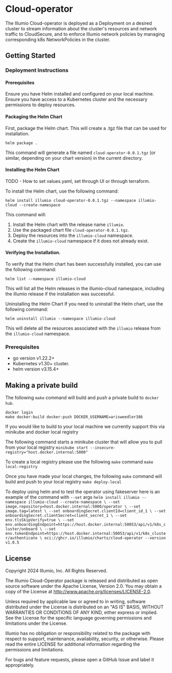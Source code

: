 # Cloud-operator
The Illumio Cloud-operator is deployed as a Deployment on a desired cluster to stream information about the cluster's resources and network traffic to CloudSecure, and to enforce Illumio network policies by managing corresponding k8s NetworkPolicies in the cluster.

## Getting Started

### Deployment Instructions
#### Prerequisites
Ensure you have Helm installed and configured on your local machine.
Ensure you have access to a Kubernetes cluster and the necessary permissions to deploy resources.

#### Packaging the Helm Chart
First, package the Helm chart. This will create a .tgz file that can be used for installation.
```
helm package .
```
This command will generate a file named `cloud-operator-0.0.1.tgz` (or similar, depending on your chart version) in the current directory.

#### Installing the Helm Chart

TODO - How to set values.yaml, set through UI or through terraform.

To install the Helm chart, use the following command:
```
helm install illumio cloud-operator-0.0.1.tgz --namespace illumio-cloud --create-namespace
```
This command will:

1. Install the Helm chart with the release name `illumio`.
1. Use the packaged chart file `cloud-operator-0.0.1.tgz`.
1. Deploy the resources into the `illumio-cloud` namespace.
1. Create the `illumio-cloud` namespace if it does not already exist.

#### Verifying the Installation.
To verify that the Helm chart has been successfully installed, you can use the following command:

```
helm list --namespace illumio-cloud
```
This will list all the Helm releases in the illumio-cloud namespace, including the illumio release if the installation was successful.

Uninstalling the Helm Chart
If you need to uninstall the Helm chart, use the following command:

```
helm uninstall illumio --namespace illumio-cloud
```
This will delete all the resources associated with the `illumio` release from the `illumio-cloud` namespace.

### Prerequisites
- go version v1.22.2+
- Kubernetes v1.30+ cluster.
- helm version v3.15.4+

## Making a private build

The following `make` command will build and push a private build to `docker
hub`.

```
docker login
make docker-build docker-push DOCKER_USERNAME=arisweedler386
```

If you would like to build to your local machine we currently support this via minikube and docker local registry

The following command starts a minikube cluster that will allow you to pull from your local registry
`
minikube start --insecure-registry="host.docker.internal:5000"
`

To create a local registry please use the following `make` command
`
make local-registry
`

Once you have made your local changes, the following `make` command will build and push to your local registry
`
make deploy-local
`

To deploy using helm and to test the operator using fakeserver here is an example of the command with `--set` args
`
helm install illumio --namespace illumio-cloud --create-namespace \
  --set image.repository=host.docker.internal:5000/operator \
  --set image.tag=latest \
  --set onboardingSecret.clientId=client_id_1 \
  --set onboardingSecret.clientSecret=client_secret_1 \
  --set env.tlsSkipVerify=true \
  --set env.onboardingEndpoint=https://host.docker.internal:50053/api/v1/k8s_cluster/onboard \
  --set env.tokenEndpoint=https://host.docker.internal:50053/api/v1/k8s_cluster/authenticate \
  oci://ghcr.io/illumio/charts/cloud-operator --version v1.0.5
`

## License

Copyright 2024 Illumio, Inc. All Rights Reserved.

The Illumio Cloud-Operator package is released and distributed as open source software under the Apache License, Version 2.0. You may obtain a copy of the License at http://www.apache.org/licenses/LICENSE-2.0.

Unless required by applicable law or agreed to in writing, software distributed under the License is distributed on an "AS IS" BASIS, WITHOUT WARRANTIES OR CONDITIONS OF ANY KIND, either express or implied. See the License for the specific language governing permissions and limitations under the License.

Illumio has no obligation or responsibility related to the package with respect to support, maintenance, availability, security, or otherwise. Please read the entire LICENSE for additional information regarding the permissions and limitations.

For bugs and feature requests, please open a GitHub Issue and label it appropriately.
